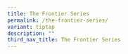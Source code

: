 ```yaml
---
title: The Frontier Series
permalink: /the-frontier-series/
variant: tiptap
description: ""
third_nav_title: The Frontier Series
---
```

